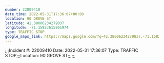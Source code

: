 ```yaml
---
number: 22009410
date_time: 2022-05-31T17:36:07+00:00
location: 90 GROVE ST
latitude: 42.38006234279837
longitude: -71.15823615861974
type: TRAFFIC STOP
google_maps_link: https://maps.google.com/?q=42.38006234279837,-71.15823615861974
---
```


;;;Incident #: 22009410  Date: 2022-05-31 17:36:07   Type: TRAFFIC STOP;;;Location: 90 GROVE ST;;;;;;
